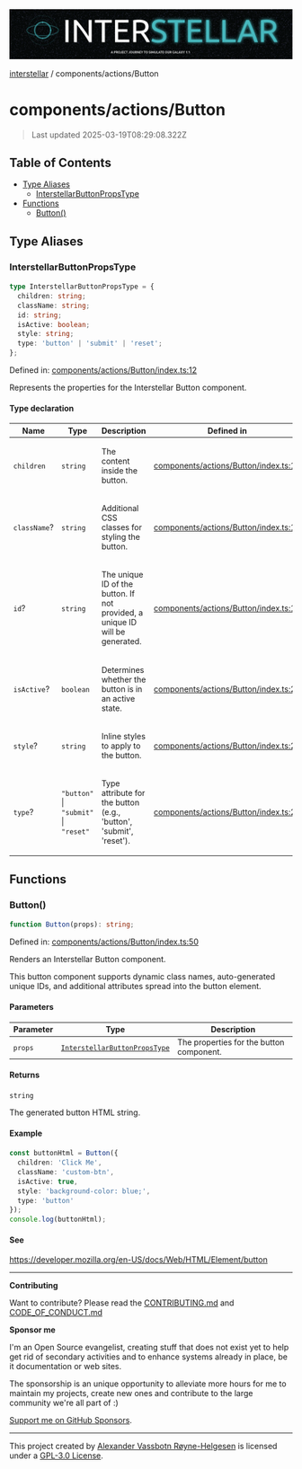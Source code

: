 <div><img alt="SPECCER logo" src="https://raw.githubusercontent.com/phun-ky/interstellar/main/public/interstellar-header.png" style="max-height:120px;"/></div>

[interstellar](../../README.md) / components/actions/Button

# components/actions/Button

> Last updated 2025-03-19T08:29:08.322Z

## Table of Contents

- [Type Aliases](#type-aliases)
  - [InterstellarButtonPropsType](#interstellarbuttonpropstype)
- [Functions](#functions)
  - [Button()](#button)

## Type Aliases

### InterstellarButtonPropsType

```ts
type InterstellarButtonPropsType = {
  children: string;
  className: string;
  id: string;
  isActive: boolean;
  style: string;
  type: 'button' | 'submit' | 'reset';
};
```

Defined in:
[components/actions/Button/index.ts:12](https://github.com/phun-ky/interstellar/blob/main/src/components/actions/Button/index.ts#L12)

Represents the properties for the Interstellar Button component.

#### Type declaration

<table>
<thead>
<tr>
<th>Name</th>
<th>Type</th>
<th>Description</th>
<th>Defined in</th>
</tr>
</thead>
<tbody>
<tr>
<td>

<a id="children"></a> `children`

</td>
<td>

`string`

</td>
<td>

The content inside the button.

</td>
<td>

[components/actions/Button/index.ts:14](https://github.com/phun-ky/interstellar/blob/main/src/components/actions/Button/index.ts#L14)

</td>
</tr>
<tr>
<td>

<a id="classname"></a> `className`?

</td>
<td>

`string`

</td>
<td>

Additional CSS classes for styling the button.

</td>
<td>

[components/actions/Button/index.ts:16](https://github.com/phun-ky/interstellar/blob/main/src/components/actions/Button/index.ts#L16)

</td>
</tr>
<tr>
<td>

<a id="id"></a> `id`?

</td>
<td>

`string`

</td>
<td>

The unique ID of the button. If not provided, a unique ID will be generated.

</td>
<td>

[components/actions/Button/index.ts:18](https://github.com/phun-ky/interstellar/blob/main/src/components/actions/Button/index.ts#L18)

</td>
</tr>
<tr>
<td>

<a id="isactive"></a> `isActive`?

</td>
<td>

`boolean`

</td>
<td>

Determines whether the button is in an active state.

</td>
<td>

[components/actions/Button/index.ts:20](https://github.com/phun-ky/interstellar/blob/main/src/components/actions/Button/index.ts#L20)

</td>
</tr>
<tr>
<td>

<a id="style"></a> `style`?

</td>
<td>

`string`

</td>
<td>

Inline styles to apply to the button.

</td>
<td>

[components/actions/Button/index.ts:22](https://github.com/phun-ky/interstellar/blob/main/src/components/actions/Button/index.ts#L22)

</td>
</tr>
<tr>
<td>

<a id="type"></a> `type`?

</td>
<td>

`"button"` | `"submit"` | `"reset"`

</td>
<td>

Type attribute for the button (e.g., 'button', 'submit', 'reset').

</td>
<td>

[components/actions/Button/index.ts:24](https://github.com/phun-ky/interstellar/blob/main/src/components/actions/Button/index.ts#L24)

</td>
</tr>
</tbody>
</table>

## Functions

### Button()

```ts
function Button(props): string;
```

Defined in:
[components/actions/Button/index.ts:50](https://github.com/phun-ky/interstellar/blob/main/src/components/actions/Button/index.ts#L50)

Renders an Interstellar Button component.

This button component supports dynamic class names, auto-generated unique IDs,
and additional attributes spread into the button element.

#### Parameters

| Parameter | Type                                                                   | Description                              |
| --------- | ---------------------------------------------------------------------- | ---------------------------------------- |
| `props`   | [`InterstellarButtonPropsType`](Button.md#interstellarbuttonpropstype) | The properties for the button component. |

#### Returns

`string`

The generated button HTML string.

#### Example

```ts
const buttonHtml = Button({
  children: 'Click Me',
  className: 'custom-btn',
  isActive: true,
  style: 'background-color: blue;',
  type: 'button'
});
console.log(buttonHtml);
```

#### See

<https://developer.mozilla.org/en-US/docs/Web/HTML/Element/button>

---

**Contributing**

Want to contribute? Please read the
[CONTRIBUTING.md](https://github.com/phun-ky/interstellar/blob/main/CONTRIBUTING.md)
and
[CODE_OF_CONDUCT.md](https://github.com/phun-ky/interstellar/blob/main/CODE_OF_CONDUCT.md)

**Sponsor me**

I'm an Open Source evangelist, creating stuff that does not exist yet to help
get rid of secondary activities and to enhance systems already in place, be it
documentation or web sites.

The sponsorship is an unique opportunity to alleviate more hours for me to
maintain my projects, create new ones and contribute to the large community
we're all part of :)

[Support me on GitHub Sponsors](https://github.com/sponsors/phun-ky).

---

This project created by [Alexander Vassbotn Røyne-Helgesen](http://phun-ky.net)
is licensed under a
[GPL-3.0 License](https://choosealicense.com/licenses/gpl-3.0/).
